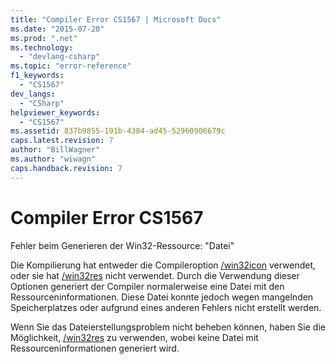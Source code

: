 ```yaml
---
title: "Compiler Error CS1567 | Microsoft Docs"
ms.date: "2015-07-20"
ms.prod: ".net"
ms.technology: 
  - "devlang-csharp"
ms.topic: "error-reference"
f1_keywords: 
  - "CS1567"
dev_langs: 
  - "CSharp"
helpviewer_keywords: 
  - "CS1567"
ms.assetid: 837b9855-191b-4384-ad45-52960906679c
caps.latest.revision: 7
author: "BillWagner"
ms.author: "wiwagn"
caps.handback.revision: 7
---
```

# Compiler Error CS1567
Fehler beim Generieren der Win32\-Ressource: "Datei"  
  
 Die Kompilierung hat entweder die Compileroption [\/win32icon](../../../csharp/language-reference/compiler-options/win32icon-compiler-option.md) verwendet, oder sie hat [\/win32res](../../../csharp/language-reference/compiler-options/win32res-compiler-option.md) nicht verwendet. Durch die Verwendung dieser Optionen generiert der Compiler normalerweise eine Datei mit den Ressourceninformationen. Diese Datei konnte jedoch wegen mangelnden Speicherplatzes oder aufgrund eines anderen Fehlers nicht erstellt werden.  
  
 Wenn Sie das Dateierstellungsproblem nicht beheben können, haben Sie die Möglichkeit, [\/win32res](../../../csharp/language-reference/compiler-options/win32res-compiler-option.md) zu verwenden, wobei keine Datei mit Ressourceninformationen generiert wird.